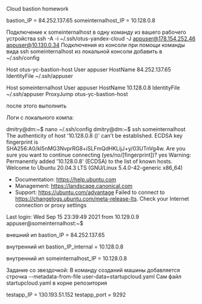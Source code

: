 Cloud bastion homework

bastion_IP = 84.252.137.65
someinternalhost_IP = 10.128.0.8

Подключение к someinternalhost в одну команду из вашего рабочего устройства
ssh -A -i ~/.ssh/otus-yandex-cloud -J appuser@178.154.252.46 appuser@10.130.0.34
Подключения из консоли при помощи команды вида ssh someinternalhost из локальной консоли
добавить в ~/.ssh/config

Host otus-yc-bastion-host
User appuser
HostName 84.252.137.65
IdentityFile ~/.ssh/appuser

Host someinternalhost
User appuser
HostName 10.128.0.8
IdentityFile ~/.ssh/appuser
ProxyJump otus-yc-bastion-host


после этого выполнить

Логи с локального компа:

dmitry@dm:~$ nano ~/.ssh/config
dmitry@dm:~$ ssh someinternalhost
The authenticity of host '10.128.0.8 (<no hostip for proxy command>)' can't be established.
ECDSA key fingerprint is SHA256:A0/kI5nMG3NvprRG8+iSLFmQdHKLijJ+y/03UTnVg4w.
Are you sure you want to continue connecting (yes/no/[fingerprint])? yes
Warning: Permanently added '10.128.0.8' (ECDSA) to the list of known hosts.
Welcome to Ubuntu 20.04.3 LTS (GNU/Linux 5.4.0-42-generic x86_64)

* Documentation:  https://help.ubuntu.com
* Management:     https://landscape.canonical.com
* Support:        https://ubuntu.com/advantage
  Failed to connect to https://changelogs.ubuntu.com/meta-release-lts. Check your Internet connection or proxy settings

Last login: Wed Sep 15 23:39:49 2021 from 10.129.0.9
appuser@someinternalhost:~$ 

внешний ип
bastion_IP = 84.252.137.65

внутренний ип
bastion_IP_internal = 10.128.0.8

внутренний ип
someinternalhost_IP = 10.128.0.8


Задание со звездочкой: В команду созданий машины добавляется строчка --metadata-from-file user-data=startupcloud.yaml 
Сам файл startupcloud.yaml в корне репозитория

testapp_IP = 130.193.51.152
testapp_port = 9292
